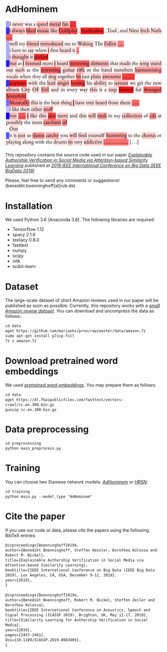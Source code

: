 # AdHominem

<img src="pic_attention.png" width="600">

This repository contains the source code used in our paper [_Explainable Authorship Verification in Social Media via Attention-based Similarity Learning_](https://arxiv.org/abs/1910.08144) published at [_2019 IEEE International Conference on Big Data (IEEE BigData 2019)_](http://bigdataieee.org/BigData2019/)

Please, feel free to send any comments or suggestions! (benedikt.boenninghoff[at]rub.de)

# Installation

We used Python 3.6 (Anaconda 3.6). The following libraries are required:

* Tensorflow 1.12
* spacy 2.1.8
* textacy 0.8.0
* fasttext
* numpy
* scipy
* nltk
* scikit-learn

# Dataset

The large-scale dataset of short Amazon reviews used in our paper will be published as soon as possible. Currently, this repository works with a [_small Amazon review dataset_](https://github.com/marjanhs/prnn). You can download and uncompress the data as follows:

    cd data
    wget https://github.com/marjanhs/prnn/raw/master/data/amazon.7z
    sudo apt-get install p7zip-full
    7z x amazon.7z

# Download pretrained word embeddings

We used [_pretrained word embeddings_](https://fasttext.cc/). You may prepare them as follows:
    
    cd data
    wget https://dl.fbaipublicfiles.com/fasttext/vectors-crawl/cc.en.300.bin.gz
    gunzip cc.en.300.bin.gz

# Data preprocessing
    
    cd preprocessing
    python main_preprocess.py


# Training
You can choose two Siamese network models: [_AdHominem_](https://arxiv.org/abs/1910.08144) or [_HRSN_](https://arxiv.org/abs/1908.07844):
    
    cd training
    python main.py --model_type "AdHominem"


# Cite the paper

If you use our code or data, please cite the papers using the following BibTeX entries:

    @inproceedings{Boenninghoff2019b,
    author={Benedikt Boenninghoff, Steffen Hessler, Dorothea Kolossa and Robert M. Nickel},
    title={Explainable Authorship Verification in Social Media via Attention-based Similarity Learning},
    booktitle={IEEE International Conference on Big Data (IEEE Big Data 2019), Los Angeles, CA, USA, December 9-12, 2019},
    year={2019},
    }

    @inproceedings{Boenninghoff2019a,
    author={Benedikt Boenninghoff, Robert M. Nickel, Steffen Zeiler and Dorothea Kolossa},
    booktitle={IEEE International Conference on Acoustics, Speech and Signal Processing (ICASSP 2019), Brighton, UK, May 12-17, 2019},
    title={Similarity Learning for Authorship Verification in Social Media},
    year={2019},
    pages={2457-2461},
    doi={10.1109/ICASSP.2019.8683405},
    }

